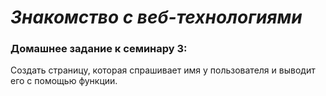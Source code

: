 # *Знакомство с веб-технологиями* #
### **Домашнее задание к семинару 3:** ### 

Создать страницу, которая спрашивает имя у пользователя и выводит его с помощью функции.